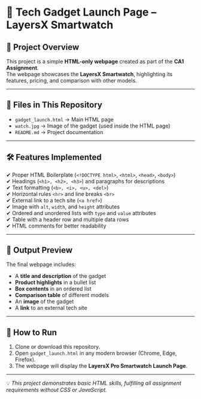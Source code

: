 
# 🚀 Tech Gadget Launch Page – LayersX Smartwatch  

## 📌 Project Overview  
This project is a simple **HTML-only webpage** created as part of the **CA1 Assignment**.  
The webpage showcases the **LayersX  Smartwatch**, highlighting its features, pricing, and comparison with other models.  

---

## 📂 Files in This Repository  
- `gadget_launch.html` → Main HTML page  
- `watch.jpg` → Image of the gadget (used inside the HTML page)  
- `README.md` → Project documentation  

---

## 🛠 Features Implemented  
✔ Proper HTML Boilerplate (`<!DOCTYPE html>`, `<html>`, `<head>`, `<body>`)  
✔ Headings (`<h1>, <h2>, <h3>`) and paragraphs for descriptions  
✔ Text formatting (`<b>, <i>, <u>, <del>`)  
✔ Horizontal rules `<hr>` and line breaks `<br>`  
✔ External link to a tech site (`<a href>`)  
✔ Image with `alt`, `width`, and `height` attributes  
✔ Ordered and unordered lists with `type` and `value` attributes  
✔ Table with a header row and multiple data rows  
✔ HTML comments for better readability  

---

## 📸 Output Preview  
The final webpage includes:  
- A **title and description** of the gadget  
- **Product highlights** in a bullet list  
- **Box contents** in an ordered list  
- **Comparison table** of different models  
- An **image** of the gadget  
- A **link** to an external tech site  

---

## 🚀 How to Run  
1. Clone or download this repository.  
2. Open `gadget_launch.html` in any modern browser (Chrome, Edge, Firefox).  
3. The webpage will display the **LayersX Pro Smartwatch Launch Page**.  

---


💡 *This project demonstrates basic HTML skills, fulfilling all assignment requirements without CSS or JavaScript.*  

